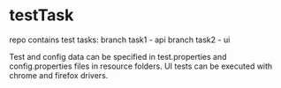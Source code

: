 # testTask
repo contains test tasks:
branch task1 - api
branch task2 - ui

Test and config data can be specified in test.properties and config.properties files in resource folders.
UI tests can be executed with chrome and firefox drivers.
